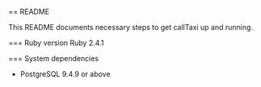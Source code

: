 == README

This README documents necessary steps to get callTaxi up and running.

=== Ruby version
  Ruby 2.4.1

=== System dependencies
* PostgreSQL 9.4.9 or above
